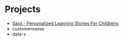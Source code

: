 # Projects
* [Sard - Personalized Leanring Stories For Childrens](https://www.sard.dev/)
* customerswise
* data-x